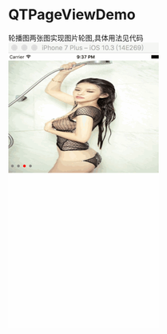 # QTPageViewDemo
轮播图两张图实现图片轮图,具体用法见代码
![image](https://github.com/syyjay/QTPageViewDemo/blob/master/QTPageViewDemo/ScreenShot/轮播.gif)
